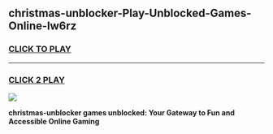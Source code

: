 
## christmas-unblocker-Play-Unblocked-Games-Online-lw6rz
<h3>
<a href="https://premium76.site?title=christmas-unblocker&ref=25A">CLICK TO PLAY</a></h3>
<hr>

<h3>
<a href="https://premium76.site?title=christmas-unblocker&ref=25A">CLICK 2 PLAY</a>
  
</h3>

<a href="https://premium76.site?title=christmas-unblocker&ref=25A"><img src="https://clearcache.store/games.png"></a>


**christmas-unblocker games unblocked: Your Gateway to Fun and Accessible Online Gaming**
